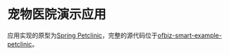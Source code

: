 # 宠物医院演示应用

应用实现的原型为[Spring Petclinic](https://github.com/spring-projects/spring-petclinic)，完整的源代码位于[ofbiz-smart-example-petclinic](http://code.huihoo.com/huihoo/ofbiz-smart/tree/master/ofbiz-smart-example-petclinic)。